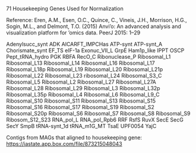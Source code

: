 71 Housekeeping Genes Used for Normalization

Reference:  Eren, A.M., Esen, O.C., Quince, C., Vineis, J.H., Morrison, H.G., Sogin, M.L., and Delmont, T.O. (2015) Anvi’o: An advanced analysis and visualization platform for ’omics data. PeerJ 2015: 1–29


Adenylsucc_synt
ADK
AICARFT_IMPCHas
ATP-synt
ATP-synt_A
Chorismate_synt
EF_TS
eIF-1a
Exonuc_VII_L
GrpE
Ham1p_like
IPPT
OSCP
Pept_tRNA_hydro
PGK
RBFA
RecO_C
Ribonuclease_P
Ribosomal_L1
Ribosomal_L13
Ribosomal_L14
Ribosomal_L16
Ribosomal_L17
Ribosomal_L18p
Ribosomal_L19
Ribosomal_L20
Ribosomal_L21p
Ribosomal_L22
Ribosomal_L23
ribosomal_L24
Ribosomal_S3_C
Ribosomal_L5
Ribosomal_L2
Ribosomal_L27
Ribosomal_L27A
Ribosomal_L28
Ribosomal_L29
Ribosomal_L3
Ribosomal_L32p
Ribosomal_L35p
Ribosomal_L4
Ribosomal_L6
Ribosomal_L9_C
Ribosomal_S10
Ribosomal_S11
Ribosomal_S13
Ribosomal_S15
Ribosomal_S16
Ribosomal_S17
Ribosomal_S19
Ribosomal_S2
Ribosomal_S20p
Ribosomal_S6
Ribosomal_S7
Ribosomal_S8
Ribosomal_S9
Ribosom_S12_S23
RNA_pol_L
RNA_pol_Rpb6
RRF
RsfS
RuvX
SecE
SecG
SecY
SmpB
tRNA-synt_1d
tRNA_m1G_MT
TsaE
UPF0054
YajC

Contigs from MAGs that aligned to housekeeping gene:
https://iastate.app.box.com/file/873215048043



